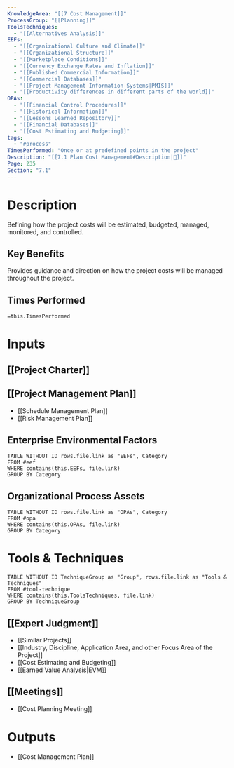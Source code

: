 ```yaml
---
KnowledgeArea: "[[7 Cost Management]]"
ProcessGroup: "[[Planning]]"
ToolsTechniques:
  - "[[Alternatives Analysis]]"
EEFs:
  - "[[Organizational Culture and Climate]]"
  - "[[Organizational Structure]]"
  - "[[Marketplace Conditions]]"
  - "[[Currency Exchange Rates and Inflation]]"
  - "[[Published Commercial Information]]"
  - "[[Commercial Databases]]"
  - "[[Project Management Information Systems|PMIS]]"
  - "[[Productivity differences in different parts of the world]]"
OPAs:
  - "[[Financial Control Procedures]]"
  - "[[Historical Information]]"
  - "[[Lessons Learned Repository]]"
  - "[[Financial Databases]]"
  - "[[Cost Estimating and Budgeting]]"
tags:
  - "#process"
TimesPerformed: "Once or at predefined points in the project"
Description: "[[7.1 Plan Cost Management#Description|📝]]"
Page: 235
Section: "7.1"
---
```

# Description
Вefining how the project costs will be estimated, budgeted, managed, monitored, and controlled.
## Key Benefits
Provides guidance and direction on how the project costs will be managed throughout the project.
## Times Performed
`=this.TimesPerformed`
# Inputs
## [[Project Charter]]
## [[Project Management Plan]]
- [[Schedule Management Plan]]
- [[Risk Management Plan]]
## Enterprise Environmental Factors
```dataview
TABLE WITHOUT ID rows.file.link as "EEFs", Category
FROM #eef
WHERE contains(this.EEFs, file.link)
GROUP BY Category
```
## Organizational Process Assets
```dataview
TABLE WITHOUT ID rows.file.link as "OPAs", Category
FROM #opa
WHERE contains(this.OPAs, file.link)
GROUP BY Category
```
# Tools & Techniques
```dataview
TABLE WITHOUT ID TechniqueGroup as "Group", rows.file.link as "Tools & Techniques"
FROM #tool-technique
WHERE contains(this.ToolsTechniques, file.link)
GROUP BY TechniqueGroup
```
## [[Expert Judgment]]
- [[Similar Projects]]
- [[Industry, Discipline, Application Area, and other Focus Area of the Project]]
- [[Cost Estimating and Budgeting]]
- [[Earned Value Analysis|EVM]]
## [[Meetings]]
- [[Cost Planning Meeting]]
# Outputs
- [[Cost Management Plan]]